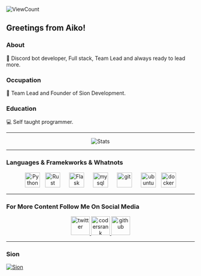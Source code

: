 ![ViewCount](https://views.whatilearened.today/views/github/aikozijlemans/aikozijlemans.svg?cache=remove)
## Greetings from Aiko!

### About
:robot: Discord bot developer, Full stack, Team Lead and always ready to lead more.
### Occupation
:space_invader: Team Lead and Founder of Sion Development.

### Education
:computer: Self taught programmer.

-----

<p align="center">
  <img title="Stats" src="https://github-readme-stats.vercel.app/api?username=aikozijlemans&show_icons=true&theme=synthwave"/>
</p>

-----
### Languages & Framekworks & Whatnots

<p align="center">
	<img title="Python" src="https://i.imgur.com/kYqNRW2.png" height="40"/>
	<img title="Rust" src="https://i.imgur.com/kou8DSj.png" height="40" hspace="10"/>
	<img title="Flask" src="https://i.imgur.com/3PrfweW.png" height="40" hspace="10"/>
	<img src="https://i.imgur.com/DG1ai5x.png" alt="mysql" height="40" hspace="10"/>
 	<img src="https://i.imgur.com/2f8ghU7.png" alt="git" height="40" hspace="10"/>
	<img src="https://i.imgur.com/wiYdaql.png" alt="ubuntu" height="40" hspace="10"/>
	<img src="https://i.imgur.com/O1dfbU2.png" alt="docker" height="40"/>
</p>

----------

### For More Content Follow Me On Social Media

<p align="center">
	<a href="https://www.twitter.com/JZijlemans">
        	<img alt="twitter" src="https://i.imgur.com/fFlVB1c.png" height=50>
	</a>
	<a href="https://profile.codersrank.io/user/aikozijlemans">
        	<img alt="codersrank" src="https://res.cloudinary.com/practicaldev/image/fetch/s--4NzT16vu--/c_fill,f_auto,fl_progressive,h_320,q_auto,w_320/https://dev-to-uploads.s3.amazonaws.com/uploads/user/profile_image/258013/9eee3f4b-a57b-445b-9c95-8a4845aea080.jpg" height=50>
	</a>
	<a href="https://www.github.com/aikozijlemans">
        	<img alt="github" src="https://i.imgur.com/gnDF5oQ.png" height=50>
	</a>
</p>

----------

### Sion
<a href="https://top.gg/bot/681433074944442384">
    <img src="https://top.gg/api/widget/681433074944442384.svg" alt="Sion" />
</a>
